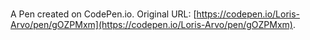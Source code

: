 # 

A Pen created on CodePen.io. Original URL: [https://codepen.io/Loris-Arvo/pen/gOZPMxm](https://codepen.io/Loris-Arvo/pen/gOZPMxm).

